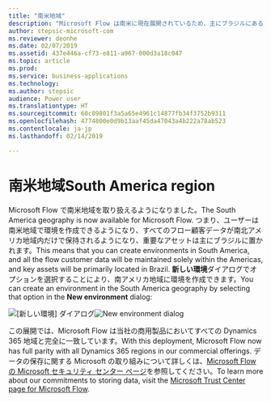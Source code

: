 ```yaml
---
title: "南米地域"
description: "Microsoft Flow は南米に現在展開されているため、主にブラジルにある環境を作成することができます。"
author: stepsic-microsoft-com
ms.reviewer: deonhe
ms.date: 02/07/2019
ms.assetid: 437e446a-cf73-e811-a967-000d3a18c047
ms.topic: article
ms.prod: 
ms.service: business-applications
ms.technology: 
ms.author: stepsic
audience: Power user
ms.translationtype: HT
ms.sourcegitcommit: 60c89801f3a5a65e4961c14877fb34f3752b9311
ms.openlocfilehash: 4774800e0d9b13aaf45da47043a4b222a78ab523
ms.contentlocale: ja-jp
ms.lasthandoff: 02/14/2019

---
```

# <a name="south-america-region"></a><span data-ttu-id="e01c0-103">南米地域</span><span class="sxs-lookup"><span data-stu-id="e01c0-103">South America region</span></span>




<span data-ttu-id="e01c0-104">Microsoft Flow で南米地域を取り扱えるようになりました。</span><span class="sxs-lookup"><span data-stu-id="e01c0-104">The South America geography is now available for Microsoft Flow.</span></span> <span data-ttu-id="e01c0-105">つまり、ユーザーは南米地域で環境を作成できるようになり、すべてのフロー顧客データが南北アメリカ地域内だけで保持されるようになり、重要なアセットは主にブラジルに置かれます。</span><span class="sxs-lookup"><span data-stu-id="e01c0-105">This means that you can create environments in South America, and all the flow customer data will be maintained solely within the Americas, and key assets will be primarily located in Brazil.</span></span> <span data-ttu-id="e01c0-106">**新しい環境**ダイアログでオプションを選択することにより、南アメリカ地域に環境を作成できます。</span><span class="sxs-lookup"><span data-stu-id="e01c0-106">You can create an environment in the South America geography by selecting that option in the **New environment** dialog:</span></span>

<span data-ttu-id="e01c0-107">![[新しい環境] ダイアログ](media/south-america-1.png "[新しい環境] ダイアログ")</span><span class="sxs-lookup"><span data-stu-id="e01c0-107">![New environment dialog](media/south-america-1.png "New environment dialog")</span></span>

<span data-ttu-id="e01c0-108">この展開では、Microsoft Flow は当社の商用製品においてすべての Dynamics 365 地域と完全に一致しています。</span><span class="sxs-lookup"><span data-stu-id="e01c0-108">With this deployment, Microsoft Flow now has full parity with all Dynamics 365 regions in our commercial offerings.</span></span> <span data-ttu-id="e01c0-109">データの保存に関する Microsoft の取り組みについて詳しくは、[Microsoft Flow の Microsoft セキュリティ センター ページ](https://www.microsoft.com/TrustCenter/CloudServices/business-application-platform/data-location)を参照してください。</span><span class="sxs-lookup"><span data-stu-id="e01c0-109">To learn more about our commitments to storing data, visit the [Microsoft Trust Center page for Microsoft Flow](https://www.microsoft.com/TrustCenter/CloudServices/business-application-platform/data-location).</span></span>
